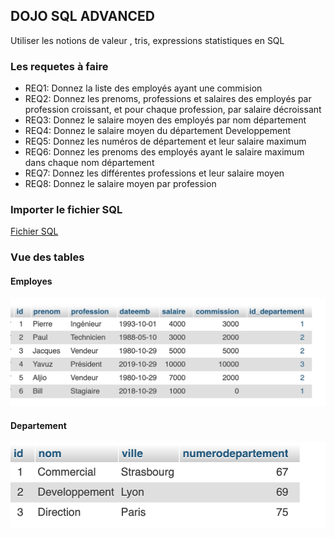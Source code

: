 ## DOJO SQL ADVANCED
Utiliser les notions de valeur , tris, expressions statistiques en SQL

### Les requetes à faire
* REQ1: Donnez la liste des employés ayant une commision
* REQ2: Donnez les prenoms, professions et salaires des employés par profession croissant, et pour chaque profession, par
salaire décroissant
* REQ3: Donnez le salaire moyen des employés par nom département
* REQ4: Donnez le salaire moyen du département Developpement
* REQ5: Donnez les numéros de département et leur salaire maximum
* REQ6: Donnez les prenoms des employés ayant le salaire maximum dans chaque nom département
* REQ7: Donnez les différentes professions et leur salaire moyen
* REQ8: Donnez le salaire moyen par profession 

### Importer le fichier SQL

[Fichier SQL](./Dojo_SQLAdvanced.sql)

### Vue des tables

#### Employes
![Employes](./employes.png)

#### Departement
![Departement](./departement.png)
